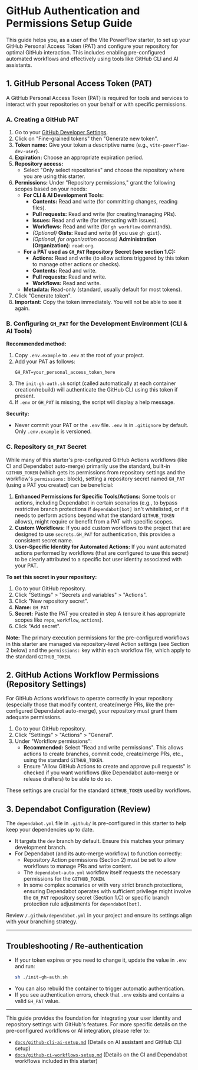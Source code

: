 # GitHub Authentication and Permissions Setup Guide

This guide helps you, as a user of the Vite PowerFlow starter, to set up your GitHub Personal Access Token (PAT) and configure your repository for optimal GitHub interaction. This includes enabling pre-configured automated workflows and effectively using tools like GitHub CLI and AI assistants.

## 1. GitHub Personal Access Token (PAT)

A GitHub Personal Access Token (PAT) is required for tools and services to interact with your repositories on your behalf or with specific permissions.

### A. Creating a GitHub PAT

1.  Go to your [GitHub Developer Settings](https://github.com/settings/tokens?type=beta).
2.  Click on "Fine-grained tokens" then "Generate new token".
3.  **Token name:** Give your token a descriptive name (e.g., `vite-powerflow-dev-user`).
4.  **Expiration:** Choose an appropriate expiration period.
5.  **Repository access:**
    - Select "Only select repositories" and choose the repository where you are using this starter.
6.  **Permissions:** Under "Repository permissions," grant the following scopes based on your needs:
    - **For CLI & AI Development Tools:**
      - **Contents:** Read and write (for committing changes, reading files).
      - **Pull requests:** Read and write (for creating/managing PRs).
      - **Issues:** Read and write (for interacting with issues).
      - **Workflows:** Read and write (for `gh workflow` commands).
      - _(Optional)_ **Gists:** Read and write (if you use `gh gist`).
      - _(Optional, for organization access)_ **Administration (Organization):** `read:org`.
    - **For a PAT used as `GH_PAT` Repository Secret (see section 1.C):**
      - **Actions:** Read and write (to allow actions triggered by this token to manage other actions or checks).
      - **Contents:** Read and write.
      - **Pull requests:** Read and write.
      - **Workflows:** Read and write.
    - **Metadata:** Read-only (standard, usually default for most tokens).
7.  Click "Generate token".
8.  **Important:** Copy the token immediately. You will not be able to see it again.

### B. Configuring `GH_PAT` for the Development Environment (CLI & AI Tools)

**Recommended method:**

1. Copy `.env.example` to `.env` at the root of your project.
2. Add your PAT as follows:
   ```
   GH_PAT=your_personal_access_token_here
   ```
3. The `init-gh-auth.sh` script (called automatically at each container creation/rebuild) will authenticate the GitHub CLI using this token if present.
4. If `.env` or `GH_PAT` is missing, the script will display a help message.

**Security:**

- Never commit your PAT or the `.env` file. `.env` is in `.gitignore` by default. Only `.env.example` is versioned.

### C. Repository `GH_PAT` Secret

While many of this starter's pre-configured GitHub Actions workflows (like CI and Dependabot auto-merge) primarily use the standard, built-in `GITHUB_TOKEN` (which gets its permissions from repository settings and the workflow's `permissions:` block), setting a repository secret named `GH_PAT` (using a PAT you created) can be beneficial:

1.  **Enhanced Permissions for Specific Tools/Actions:** Some tools or actions, including Dependabot in certain scenarios (e.g., to bypass restrictive branch protections if `dependabot[bot]` isn't whitelisted, or if it needs to perform actions beyond what the standard `GITHUB_TOKEN` allows), might require or benefit from a PAT with specific scopes.
2.  **Custom Workflows:** If you add custom workflows to the project that are designed to use `secrets.GH_PAT` for authentication, this provides a consistent secret name.
3.  **User-Specific Identity for Automated Actions:** If you want automated actions performed by workflows (that are configured to use this secret) to be clearly attributed to a specific bot user identity associated with your PAT.

**To set this secret in your repository:**

1.  Go to your GitHub repository.
2.  Click "Settings" > "Secrets and variables" > "Actions".
3.  Click "New repository secret".
4.  **Name:** `GH_PAT`
5.  **Secret:** Paste the PAT you created in step A (ensure it has appropriate scopes like `repo`, `workflow`, `actions`).
6.  Click "Add secret".

**Note:** The primary execution permissions for the pre-configured workflows in this starter are managed via repository-level Action settings (see Section 2 below) and the `permissions:` key within each workflow file, which apply to the standard `GITHUB_TOKEN`.

## 2. GitHub Actions Workflow Permissions (Repository Settings)

For GitHub Actions workflows to operate correctly in your repository (especially those that modify content, create/merge PRs, like the pre-configured Dependabot auto-merge), your repository must grant them adequate permissions.

1.  Go to your GitHub repository.
2.  Click "Settings" > "Actions" > "General".
3.  Under "Workflow permissions":
    - **Recommended:** Select "Read and write permissions". This allows actions to create branches, commit code, create/merge PRs, etc., using the standard `GITHUB_TOKEN`.
    - Ensure "Allow GitHub Actions to create and approve pull requests" is checked if you want workflows (like Dependabot auto-merge or release drafters) to be able to do so.

These settings are crucial for the standard `GITHUB_TOKEN` used by workflows.

## 3. Dependabot Configuration (Review)

The `dependabot.yml` file in `.github/` is pre-configured in this starter to help keep your dependencies up to date.

- It targets the `dev` branch by default. Ensure this matches your primary development branch.
- For Dependabot (and its auto-merge workflow) to function correctly:
  - Repository Action permissions (Section 2) must be set to allow workflows to manage PRs and write content.
  - The `dependabot-auto.yml` workflow itself requests the necessary permissions for the `GITHUB_TOKEN`.
  - In some complex scenarios or with very strict branch protections, ensuring Dependabot operates with sufficient privilege might involve the `GH_PAT` repository secret (Section 1.C) or specific branch protection rule adjustments for `dependabot[bot]`.

Review `/.github/dependabot.yml` in your project and ensure its settings align with your branching strategy.

---

## Troubleshooting / Re-authentication

- If your token expires or you need to change it, update the value in `.env` and run:
  ```sh
  sh ./init-gh-auth.sh
  ```
- You can also rebuild the container to trigger automatic authentication.
- If you see authentication errors, check that `.env` exists and contains a valid `GH_PAT` value.

---

This guide provides the foundation for integrating your user identity and repository settings with GitHub's features. For more specific details on the pre-configured workflows or AI integration, please refer to:

- [`docs/github-cli-ai-setup.md`](./github-cli-ai-setup.md) (Details on AI assistant and GitHub CLI setup)
- [`docs/github-ci-workflows-setup.md`](./github-ci-workflows-setup.md) (Details on the CI and Dependabot workflows included in this starter)
